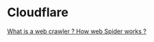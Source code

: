 # Cloudflare

[What is a web crawler ? How web Spider works ?](Cloudflare%20005e2e6f05094745811a5196fea38f9c/What%20is%20a%20web%20crawler%20How%20web%20Spider%20works%200600216c5c1f4359a15de3b75c0bf64e.md)